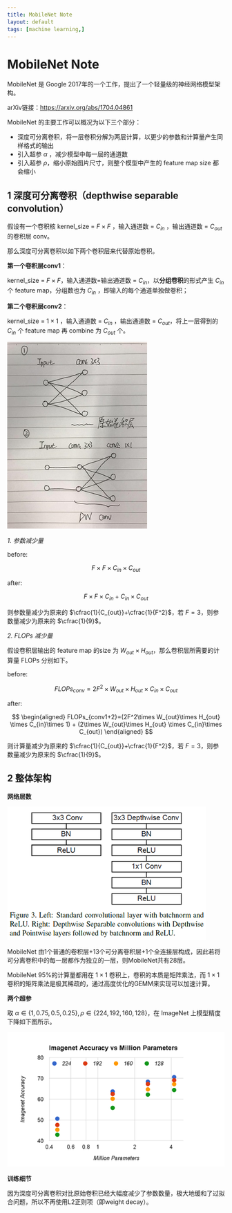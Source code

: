 ```yaml
---
title: MobileNet Note
layout: default
tags: [machine learning,]
---
```



# MobileNet Note

MobileNet 是 Google 2017年的一个工作，提出了一个轻量级的神经网络模型架构。

arXiv链接：<https://arxiv.org/abs/1704.04861>

MobileNet 的主要工作可以概况为以下三个部分：

- 深度可分离卷积，将一层卷积分解为两层计算，以更少的参数和计算量产生同样格式的输出
- 引入超参 $\alpha$ ，减少模型中每一层的通道数
- 引入超参 $\rho$，缩小原始图片尺寸，则整个模型中产生的 feature map size 都会缩小

## 1 深度可分离卷积（depthwise separable convolution）

假设有一个卷积核 kernel_size = $F\times F$ ，输入通道数 = $C_{in}$ ，输出通道数 = $C_{out}$ 的卷积层 conv。

那么深度可分离卷积以如下两个卷积层来代替原始卷积。

**第一个卷积层conv1**：

kernel_size = $F\times F$，输入通道数=输出通道数 = $C_{in}$，以**分组卷积**的形式产生 $C_{in}$ 个 feature map，分组数也为 $C_{in}$ ，即输入的每个通道单独做卷积；

**第二个卷积层conv2**：

kernel_size = $1\times1$ ，输入通道数 = $C_{in}$ ，输出通道数 = $C_{out}$，将上一层得到的 $C_{in}$ 个 feature map 再 combine 为 $C_{out}$ 个。

![此处应有图](/img/dw_conv.jpg)

*1. 参数减少量*

before: 

$$
F\times F\times C_{in}\times C_{out}
$$

after: 

$$
F\times F\times C_{in}+ C_{in}\times C_{out}
$$

则参数量减少为原来的 $\cfrac{1}{C_{out}}+\cfrac{1}{F^2}$，若 $F=3$，则参数量减少为原来的 $\cfrac{1}{9}$。

*2. FLOPs 减少量*

假设卷积层输出的 feature map 的size 为 $W_{out}\times H_{out}$，那么卷积层所需要的计算量 FLOPs 分别如下。

before: 

$$
FLOPs_{conv}=2F^2\times W_{out}\times H_{out} \times C_{in}\times C_{out}
$$

after: 

$$
\begin{aligned}
FLOPs_{conv1+2}=(2F^2\times W_{out}\times H_{out} \times C_{in}\times 1) +
(2\times W_{out}\times H_{out} \times C_{in}\times C_{out})
\end{aligned}
$$

则计算量减少为原来的 $\cfrac{1}{C_{out}}+\cfrac{1}{F^2}$，若 $F=3$，则参数量减少为原来的 $\cfrac{1}{9}$。



## 2 整体架构

**网络层数**

![](/img/dw_conv_block.PNG)

MobileNet 由1个普通的卷积层+13个可分离卷积层+1个全连接层构成，因此若将可分离卷积中的每一层都作为独立的一层，则MobileNet共有28层。

MobileNet 95%的计算量都用在 $1\times1$ 卷积上，卷积的本质是矩阵乘法，而 $1\times1$ 卷积的矩阵乘法是极其稀疏的，通过高度优化的GEMM来实现可以加速计算。

**两个超参**

取 $\alpha\in \{1,0.75,0.5,0.25\},\rho\in\{224,192,160,128\}$，在 ImageNet 上模型精度下降如下图所示。

![](/img/dw_hyper.png)

**训练细节**

因为深度可分离卷积对比原始卷积已经大幅度减少了参数数量，极大地缓和了过拟合问题，所以不再使用L2正则项（即weight decay）。